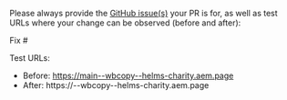 Please always provide the [GitHub issue(s)](../issues) your PR is for, as well as test URLs where your change can be observed (before and after):

Fix #<gh-issue-id>

Test URLs:
- Before: https://main--wbcopy--helms-charity.aem.page
- After: https://<branch>--wbcopy--helms-charity.aem.page
